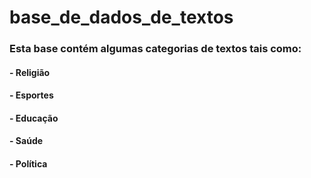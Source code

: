 # base_de_dados_de_textos

### Esta base contém algumas categorias de textos tais como:
#### - Religião
#### - Esportes
#### - Educação
#### - Saúde
#### - Política

